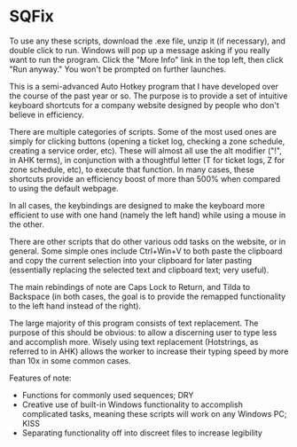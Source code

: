 # SQFix
To use any these scripts, download the .exe file, unzip it (if necessary), and double click to run. Windows will pop up a message asking if you really want to run the program. Click the "More Info" link in the top left, then click "Run anyway." You won't be prompted on further launches.

  This is a semi-advanced Auto Hotkey program that I have developed over the course of the past year or so. The purpose is to provide a set of intuitive keyboard shortcuts for a company website designed by people who don't believe in efficiency.
  
  There are multiple categories of scripts. Some of the most used ones are simply for clicking buttons (opening a ticket log, checking a zone schedule, creating a service order, etc). These will almost all use the alt modifier ("!", in AHK terms), in conjunction with a thoughtful letter (T for ticket logs, Z for zone schedule, etc), to execute that function. In many cases, these shortcuts provide an efficiency boost of more than 500% when compared to using the default webpage. 
  
  In all cases, the keybindings are designed to make the keyboard more efficient to use with one hand (namely the left hand) while using a mouse in the other.
  
  There are other scripts that do other various odd tasks on the website, or in general. Some simple ones include Ctrl+Win+V to both paste the clipboard and copy the current selection into your clipboard for later pasting (essentially replacing the selected text and clipboard text; very useful).
  
  The main rebindings of note are Caps Lock to Return, and Tilda to Backspace (in both cases, the goal is to provide the remapped functionality to the left hand instead of the right).
  
  The large majority of this program consists of text replacement. The purpose of this should be obvious: to allow a discerning user to type less and accomplish more. Wisely using text replacement (Hotstrings, as referred to in AHK) allows the worker to increase their typing speed by more than 10x in some common cases.


Features of note:

  * Functions for commonly used sequences; DRY
  * Creative use of built-in Windows functionality to accomplish complicated tasks, meaning these scripts will work on any Windows PC; KISS
  * Separating functionality off into discreet files to increase legibility
